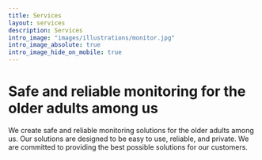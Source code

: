 ```yaml
---
title: Services
layout: services
description: Services
intro_image: "images/illustrations/monitor.jpg"
intro_image_absolute: true
intro_image_hide_on_mobile: true
---
```


# Safe and reliable monitoring for the older adults among us
We create safe and reliable monitoring solutions for the older adults among us. Our solutions are designed to be easy to use, reliable, and private. We are committed to providing the best possible solutions for our customers.
